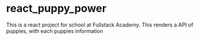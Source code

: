 # react_puppy_power
This is a react project for school at Fullstack Academy. This renders a API of puppies, with each puppies information
